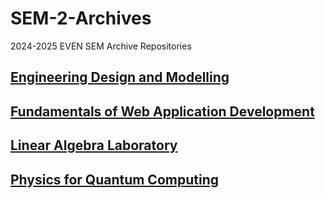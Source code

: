 # SEM-2-Archives
2024-2025 EVEN SEM Archive Repositories


## [Engineering Design and Modelling](https://github.com/gokul2736/SEM-1-Archives/blob/main/Engineering%20Design%20and%20Modelling)  
## [Fundamentals of Web Application Development](https://github.com/gokul2736/SEM-1-Archives/blob/main/Fundamentals%20of%20Web%20Application%20Development)  
## [Linear Algebra Laboratory](https://github.com/gokul2736/SEM-1-Archives/blob/main/Linear%20Algebra%20Laboratory)  
## [Physics for Quantum Computing](https://github.com/gokul2736/SEM-1-Archives/blob/main/Physics%20for%20Quantum%20Computing)  
